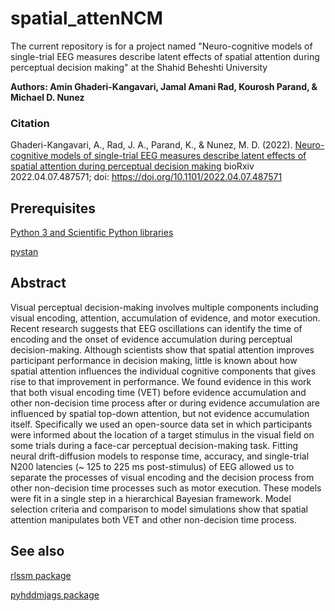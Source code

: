 # spatial_attenNCM
The current repository is for a project named "Neuro-cognitive models of single-trial EEG measures describe latent effects of spatial attention during perceptual decision making" at the Shahid Beheshti University

**Authors: Amin Ghaderi-Kangavari, Jamal Amani Rad, Kourosh Parand, & Michael D. Nunez**

### Citation
Ghaderi-Kangavari, A., Rad, J. A., Parand, K., & Nunez, M. D.  (2022). [Neuro-cognitive models of single-trial EEG measures describe latent effects of spatial attention during perceptual decision making](https://www.biorxiv.org/content/10.1101/2022.04.07.487571v1) bioRxiv 2022.04.07.487571; doi: https://doi.org/10.1101/2022.04.07.487571 

## Prerequisites

[Python 3 and Scientific Python libraries](https://www.anaconda.com/products/individual)

[pystan](https://pystan.readthedocs.io)


## Abstract 
Visual perceptual decision-making involves multiple components including visual encoding, attention, accumulation of evidence, and motor execution. Recent research suggests that EEG oscillations can identify the time of encoding and the onset of evidence accumulation during perceptual decision-making. Although scientists show that spatial attention improves participant performance in decision making, little is known about how spatial attention influences the individual cognitive components that gives rise to that improvement in performance. We found evidence in this work that both visual encoding time (VET) before evidence accumulation and other non-decision time process after or during evidence accumulation are influenced by spatial top-down attention, but not evidence accumulation itself. Specifically we used an open-source data set in which participants were informed about the location of a target stimulus in the visual field on some trials during a face-car perceptual decision-making task. Fitting neural drift-diffusion models to response time, accuracy, and single-trial N200 latencies (~ 125 to 225 ms post-stimulus) of EEG allowed us to separate the processes of visual encoding and the decision process from other non-decision time processes such as motor execution. These models were fit in a single step in a hierarchical Bayesian framework. Model selection criteria and comparison to model simulations show that spatial attention manipulates both VET and other non-decision time process.


## See also

[rlssm package](https://github.com/laurafontanesi/rlssm)

[pyhddmjags package](https://github.com/mdnunez/pyhddmjags)
